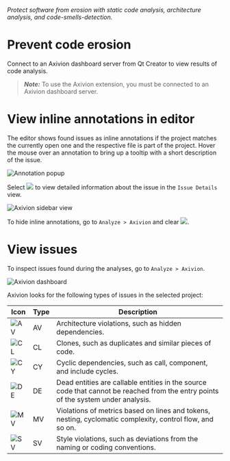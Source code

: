 *Protect software from erosion with static code analysis, architecture analysis, and code-smells-detection.*

# Prevent code erosion

Connect to an Axivion dashboard server from Qt Creator to view results of code analysis.

> **_Note:_** To use the Axivion extension, you must be connected to an Axivion
dashboard server.

# View inline annotations in editor

The editor shows found issues as inline annotations if the project matches the
currently open one and the respective file is part of the project. Hover the
mouse over an annotation to bring up a tooltip with a short description of the
issue.

![Annotation popup](https://doc.qt.io/qtcreator/images/qtcreator-axivion-annotation.webp)

Select ![](https://doc.qt.io/qtcreator/images/info.png) to view detailed
information about the issue in the `Issue Details` view.

![Axivion sidebar view](https://doc.qt.io/qtcreator/images/qtcreator-axivion-view-rule.webp)

To hide inline annotations, go to `Analyze > Axivion` and clear
![](https://doc.qt.io/qtcreator/images/warning.png).

# View issues

To inspect issues found during the analyses, go to `Analyze > Axivion`.

![Axivion dashboard](https://doc.qt.io/qtcreator/images/qtcreator-axivion-issue-search.webp)

Axivion looks for the following types of issues in the selected project:

| Icon  | Type  | Description  |
|-------|-------|--------------|
| ![AV](https://doc.qt.io/qtcreator/images/axivion-av.png) | AV | Architecture violations, such as hidden dependencies. |
| ![CL](https://doc.qt.io/qtcreator/images/axivion-cl.png) | CL | Clones, such as duplicates and similar pieces of code. |
| ![CY](https://doc.qt.io/qtcreator/images/axivion-cy.png) | CY | Cyclic dependencies, such as call, component, and include cycles. |
| ![DE](https://doc.qt.io/qtcreator/images/axivion-de.png) | DE | Dead entities are callable entities in the source code that cannot be reached from the entry points of the system under analysis. |
| ![MV](https://doc.qt.io/qtcreator/images/axivion-mv.png) | MV | Violations of metrics based on lines and tokens, nesting, cyclomatic complexity, control flow, and so on. |
| ![SV](https://doc.qt.io/qtcreator/images/axivion-sv.png) | SV | Style violations, such as deviations from the naming or coding conventions. |

